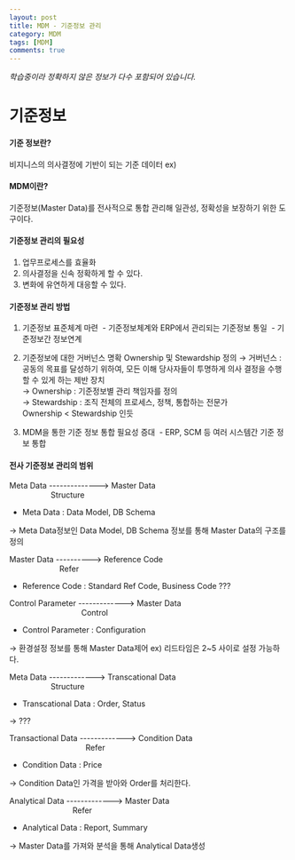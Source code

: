 ```yaml
---
layout: post
title: MDM - 기준정보 관리
category: MDM
tags: [MDM]
comments: true
---
```

*학습중이라 정확하지 않은 정보가 다수 포함되어 있습니다.*


# 기준정보
#### 기준 정보란?
비지니스의 의사결정에 기반이 되는 기준 데이터
ex)

#### MDM이란?
기준정보(Master Data)를 전사적으로 통합 관리해 일관성, 정확성을 보장하기 위한 도구이다.

#### 기준정보 관리의 필요성
1. 업무프로세스를 효율화
2. 의사결정을 신속 정확하게 할 수 있다.
3. 변화에 유연하게 대응할 수 있다.


#### 기준정보 관리 방법
1. 기준정보 표준체계 마련
&nbsp;- 기준정보체계와 ERP에서 관리되는 기준정보 통일
&nbsp;- 기준정보간 정보연계

2. 기준정보에 대한 거버넌스 명확
  Ownership 및 Stewardship 정의
  → 거버넌스 : 공동의 목표를 달성하기 위하여, 모든 이해 당사자들이 투명하게 의사 결정을 수행할 수 있게 하는 제반 장치  
  → Ownership : 기준정보별 관리 책임자를 정의  
  → Stewardship : 조직 전체의 프로세스, 정책, 통합하는 전문가  
  Ownership < Stewardship 인듯  

3. MDM을 통한 기준 정보 통합 필요성 증대
&nbsp;- ERP, SCM 등 여러 시스템간 기준 정보 통합


#### 전사 기준정보 관리의 범위
Meta Data --------------> Master Data  
&nbsp;&nbsp;&nbsp;&nbsp;&nbsp;&nbsp;&nbsp;&nbsp;&nbsp;&nbsp;&nbsp;&nbsp;&nbsp;&nbsp;&nbsp;&nbsp;&nbsp;&nbsp;&nbsp;Structure

* Meta Data : Data Model, DB Schema  

→ Meta Data정보인 Data Model, DB Schema 정보를 통해 Master Data의 구조를 정의  

Master Data ----------> Reference Code  
&nbsp;&nbsp;&nbsp;&nbsp;&nbsp;&nbsp;&nbsp;&nbsp;&nbsp;&nbsp;&nbsp;&nbsp;&nbsp;&nbsp;&nbsp;&nbsp;&nbsp;&nbsp;&nbsp;&nbsp;&nbsp;&nbsp;&nbsp;Refer
* Reference Code : Standard Ref Code,   Business Code ???

Control Parameter -------------> Master Data  
&nbsp;&nbsp;&nbsp;&nbsp;&nbsp;&nbsp;&nbsp;&nbsp;&nbsp;&nbsp;&nbsp;&nbsp;&nbsp;&nbsp;&nbsp;&nbsp;&nbsp;&nbsp;&nbsp;&nbsp;&nbsp;&nbsp;&nbsp;&nbsp;&nbsp;&nbsp;&nbsp;&nbsp;&nbsp;&nbsp;&nbsp;&nbsp;&nbsp;Control
* Control Parameter : Configuration  

→ 환경설정 정보를 통해 Master Data제어
ex) 리드타임은 2~5 사이로 설정 가능하다.  

Meta Data -------------> Transcational Data  
&nbsp;&nbsp;&nbsp;&nbsp;&nbsp;&nbsp;&nbsp;&nbsp;&nbsp;&nbsp;&nbsp;&nbsp;&nbsp;&nbsp;&nbsp;&nbsp;&nbsp;&nbsp;&nbsp;Structure  

* Transcational Data : Order, Status  

→ ???  

Transactional Data -------------> Condition   Data  
&nbsp;&nbsp;&nbsp;&nbsp;&nbsp;&nbsp;&nbsp;&nbsp;&nbsp;&nbsp;&nbsp;&nbsp;&nbsp;&nbsp;&nbsp;&nbsp;&nbsp;&nbsp;&nbsp;&nbsp;&nbsp;&nbsp;&nbsp;&nbsp;&nbsp;&nbsp;&nbsp;&nbsp;&nbsp;&nbsp;&nbsp;&nbsp;&nbsp;&nbsp; Refer  
* Condition Data : Price  

→ Condition Data인 가격을 받아와 Order를 처리한다.  

Analytical Data -------------> Master Data  
&nbsp;&nbsp;&nbsp;&nbsp;&nbsp;&nbsp;&nbsp;&nbsp;&nbsp;&nbsp;&nbsp;&nbsp;&nbsp;&nbsp;&nbsp;&nbsp;&nbsp;&nbsp;&nbsp;&nbsp;&nbsp;&nbsp;&nbsp;&nbsp;&nbsp;&nbsp;&nbsp;&nbsp;&nbsp;Refer  
* Analytical Data : Report, Summary  

→ Master Data를 가져와 분석을 통해 Analytical Data생성
